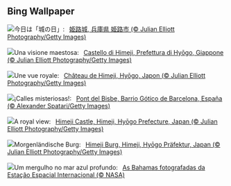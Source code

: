 ## Bing Wallpaper
![](https://www.bing.com/th?id=OHR.JapanHimeji_JA-JP3641774172_UHD.jpg&w=1000)今日は「城の日」:&nbsp;&ensp;[姫路城, 兵庫県 姫路市 (© Julian Elliott Photography/Getty Images)](https://www.bing.com/th?id=OHR.JapanHimeji_JA-JP3641774172_UHD.jpg)
<br><br/>
![](https://www.bing.com/th?id=OHR.JapanHimeji_IT-IT3790659701_UHD.jpg&w=1000)Una visione maestosa:&nbsp;&ensp;[Castello di Himeji, Prefettura di Hyōgo, Giappone (© Julian Elliott Photography/Getty Images)](https://www.bing.com/th?id=OHR.JapanHimeji_IT-IT3790659701_UHD.jpg)
<br><br/>
![](https://www.bing.com/th?id=OHR.JapanHimeji_FR-FR4643255326_UHD.jpg&w=1000)Une vue royale:&nbsp;&ensp;[Château de Himeji, Hyōgo, Japon (© Julian Elliott Photography/Getty Images)](https://www.bing.com/th?id=OHR.JapanHimeji_FR-FR4643255326_UHD.jpg)
<br><br/>
![](https://www.bing.com/th?id=OHR.NeogothicBarcelona_ES-ES5800770786_UHD.jpg&w=1000)¡Calles misteriosas!:&nbsp;&ensp;[Pont del Bisbe, Barrio Gótico de Barcelona, España (© Alexander Spatari/Getty Images)](https://www.bing.com/th?id=OHR.NeogothicBarcelona_ES-ES5800770786_UHD.jpg)
<br><br/>
![](https://www.bing.com/th?id=OHR.JapanHimeji_EN-GB1424616549_UHD.jpg&w=1000)A royal view:&nbsp;&ensp;[Himeji Castle, Himeji, Hyōgo Prefecture, Japan (© Julian Elliott Photography/Getty Images)](https://www.bing.com/th?id=OHR.JapanHimeji_EN-GB1424616549_UHD.jpg)
<br><br/>
![](https://www.bing.com/th?id=OHR.JapanHimeji_DE-DE3876117869_UHD.jpg&w=1000)Morgenländische Burg:&nbsp;&ensp;[Himeji Burg, Himeji, Hyōgo Präfektur, Japan (© Julian Elliott Photography/Getty Images)](https://www.bing.com/th?id=OHR.JapanHimeji_DE-DE3876117869_UHD.jpg)
<br><br/>
![](https://www.bing.com/th?id=OHR.BahamasSpace_PT-BR0940093186_UHD.jpg&w=1000)Um mergulho no mar azul profundo:&nbsp;&ensp;[As Bahamas fotografadas da Estação Espacial Internacional (© NASA)](https://www.bing.com/th?id=OHR.BahamasSpace_PT-BR0940093186_UHD.jpg)
<br><br/>
